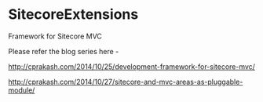 SitecoreExtensions
==================

Framework for Sitecore MVC

Please refer the blog series here - 

http://cprakash.com/2014/10/25/development-framework-for-sitecore-mvc/

http://cprakash.com/2014/10/27/sitecore-and-mvc-areas-as-pluggable-module/
